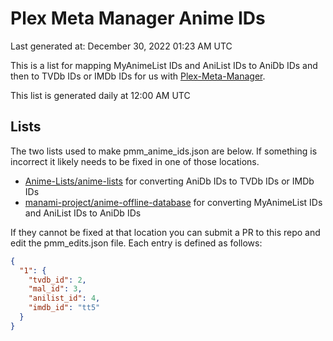# Plex Meta Manager Anime IDs
Last generated at: December 30, 2022 01:23 AM UTC

This is a list for mapping MyAnimeList IDs and AniList IDs to AniDb IDs and then to TVDb IDs or IMDb IDs for us with [Plex-Meta-Manager](https://github.com/meisnate12/Plex-Meta-Manager).

This list is generated daily at 12:00 AM UTC 

## Lists
The two lists used to make pmm_anime_ids.json are below. If something is incorrect it likely needs to be fixed in one of those locations.
- [Anime-Lists/anime-lists](https://github.com/Anime-Lists/anime-lists/) for converting AniDb IDs to TVDb IDs or IMDb IDs
- [manami-project/anime-offline-database](https://github.com/manami-project/anime-offline-database/) for converting MyAnimeList IDs and AniList IDs to AniDb IDs

If they cannot be fixed at that location you can submit a PR to this repo and edit the pmm_edits.json file. Each entry is defined as follows:

```json
{
  "1": {
    "tvdb_id": 2,
    "mal_id": 3,
    "anilist_id": 4,
    "imdb_id": "tt5"
  }
}
```